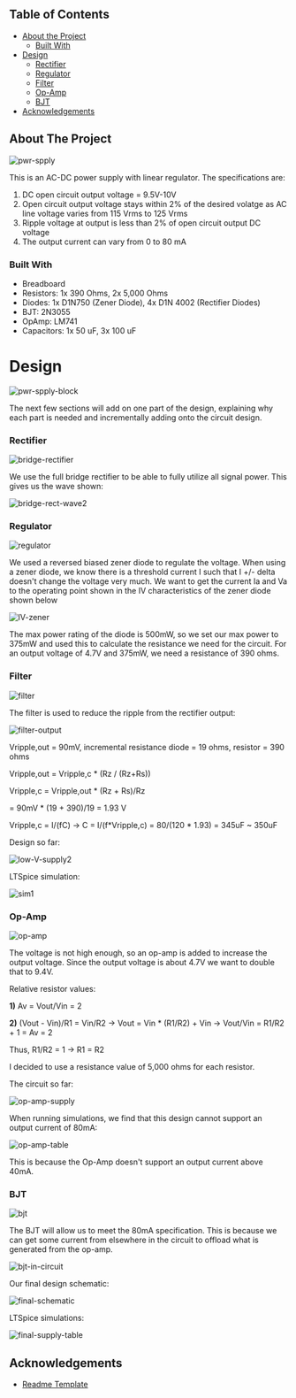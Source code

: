 <!-- TABLE OF CONTENTS -->
## Table of Contents

* [About the Project](#about-the-project)
  * [Built With](#built-with)
* [Design](#design)
  * [Rectifier](#rectifier)
  * [Regulator](#regulator)
  * [Filter](#filter)
  * [Op-Amp](#op-amp)
  * [BJT](#bjt)
* [Acknowledgements](#acknowledgements)



<!-- ABOUT THE PROJECT -->
## About The Project

![pwr-spply](pwr_spply_final.png)


This is an AC-DC power supply with linear regulator. The specifications are:

1) DC open circuit output voltage = 9.5V-10V
2) Open circuit output voltage stays within 2% of the desired volatge as AC line voltage varies from 115 Vrms to 125 Vrms
3) Ripple voltage at output is less than 2% of open circuit output DC voltage
4) The output current can vary from 0 to 80 mA


### Built With

* Breadboard
* Resistors: 1x 390 Ohms, 2x 5,000 Ohms
* Diodes: 1x D1N750 (Zener Diode), 4x D1N 4002 (Rectifier Diodes)
* BJT: 2N3055
* OpAmp: LM741
* Capacitors: 1x 50 uF, 3x 100 uF





# Design

![pwr-spply-block](power-supply-block.png)

The next few sections will add on one part of the design, explaining why each part is needed and incrementally adding onto the circuit design.

### Rectifier

![bridge-rectifier](full-bridge-rectifier.png)

We use the full bridge rectifier to be able to fully utilize all signal power.
This gives us the wave shown:

![bridge-rect-wave2](bridge-rect-wave2.png)

### Regulator

![regulator](regulator.png)

We used a reversed biased zener diode to regulate the voltage. 
When using a zener diode, we know there is a threshold current I such that I +/- delta doesn't change the voltage very much.
We want to get the current Ia and Va to the operating point shown in the IV characteristics of the zener diode shown below

![IV-zener](IV-zener.png)

The max power rating of the diode is 500mW, so we set our max power to 375mW and used this to calculate the resistance we need for the circuit.
For an output voltage of 4.7V and 375mW, we need a resistance of 390 ohms.

### Filter

![filter](filter.png)

The filter is used to reduce the ripple from the rectifier output:

![filter-output](filter-wave.png)

Vripple,out = 90mV, incremental resistance diode = 19 ohms, resistor = 390 ohms

Vripple,out = Vripple,c * (Rz / (Rz+Rs))

Vripple,c = Vripple,out * (Rz + Rs)/Rz

= 90mV * (19 + 390)/19 = 1.93 V

Vripple,c = I/(fC) -> C = I/(f\*Vripple,c) = 80/(120 * 1.93) = 345uF ~ 350uF

Design so far:

![low-V-supply2](low-V-supply2.png)

LTSpice simulation:

![sim1](sim1.png)

### Op-Amp

![op-amp](op-amp.png)

The voltage is not high enough, so an op-amp is added to increase the output voltage.
Since the output voltage is about 4.7V we want to double that to 9.4V.

Relative resistor values:

**1)** Av = Vout/Vin = 2

**2)** (Vout - Vin)/R1 = Vin/R2 -> Vout = Vin * (R1/R2) + Vin -> Vout/Vin = R1/R2 + 1 = Av = 2

Thus, R1/R2 = 1 -> R1 = R2

I decided to use a resistance value of 5,000 ohms for each resistor.

The circuit so far:

![op-amp-supply](op-amp-supply.png)

When running simulations, we find that this design cannot support an output current of 80mA:

![op-amp-table](op-amp-table.png)

This is because the Op-Amp doesn't support an output current above 40mA.

### BJT

![bjt](bjt.png)

The BJT will allow us to meet the 80mA specification. 
This is because we can get some current from elsewhere in the circuit to offload what is generated from the op-amp.

![bjt-in-circuit](bjt-in-circuit.png)

Our final design schematic:

![final-schematic](final-schematic.png)

LTSpice simulations:

![final-supply-table](final-supply-table.png)



<!-- ACKNOWLEDGEMENTS -->
## Acknowledgements
* [Readme Template](https://github.com/othneildrew/Best-README-Template)




